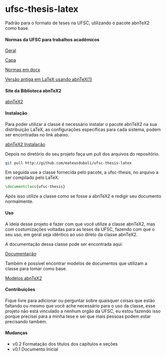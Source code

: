ufsc-thesis-latex
=================

Padrão para o formato de teses na UFSC, utilizando o pacote abnTeX2 como base.

#### Normas da UFSC para trabalhos acadêmicos
[Geral](http://portalbu.ufsc.br/normalizacao-de-trabalhos-2/)

[Capa](http://www.bu.ufsc.br/design/Guia_Rapido_Diagramacao_Trabalhos_Academicos.pdf)

[Normas em docx](http://www.bu.ufsc.br/design/TemplateTrabalhoAcademico.docx)

[Versão antiga em LaTeX usando abnTeX(1)](http://portalbu.ufsc.br/files/2011/03/template.zip)

#### Site da Biblioteca abnTeX2
[abnTeX2](https://code.google.com/p/abntex2/)

#### Instalação

Para poder utilizar a classe é necessário instalar o pacote abnTeX2 na sua
distribuição LaTeX, as configurações específicas para cada sistema, podem ser
encontradas no link abaixo.

[abnTeX2 Instalação](https://code.google.com/p/abntex2/wiki/Instalacao)

Depois no diretório do seu projeto faça um pull dos arquivos do repositório.

```bash
git pull http://github.com/mateusduboli/ufsc-thesis-latex
```

Em seguida use a classe fornecida pelo pacote, a ufsc-thesis, no arquivo a ser
compilado pelo LaTeX.

```latex
\documentclass{ufsc-thesis}
```

Após isso utilize a classe como se fosse a abnTeX2 e redigir seu documento
normalmente.

#### Uso

A ideia desse projeto é fazer com que você utilize a classe abnTeX2, mas
com costumizações voltadas para as teses da UFSC, fazendo com que o seu uso, em
geral seja idêntico ao uso direto da classe abnTeX2.

A documentação dessa classe pode ser encontrada aqui:

[Documentação](http://dl.bintray.com/laurocesar/generic/abntex2-doc-1.9.2.zip)

Também é possível encontrar modelos de documentos que utilizam a classe para
tomar como base.

[Modelos
abnTeX2](http://dl.bintray.com/laurocesar/generic/abntex2-modelos-1.9.2.zip)

#### Contribuições

Fique livre para adicionar ou perguntar sobre quaisquer coisas que estão
faltando ou mesmo que você ache necessário para o uso da classe, esse projeto
não está vinculado a nenhum orgão da UFSC, eu estou fazendo isso porque
precisei para a minha tese e sei que mais pessoas podem estar precisando também.


#### Mudanças
  * v0.2 Formatação dos títulos dos capítulos e seções
  * v0.1 Documento Inicial
